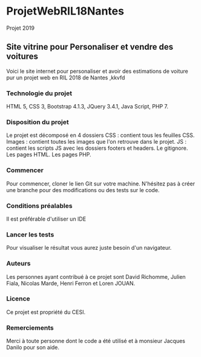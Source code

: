 # ProjetWebRIL18Nantes
Projet 2019

## Site vitrine pour Personaliser et vendre des voitures

Voici le site internet pour personaliser et avoir des estimations de voiture 
pur un projet web en RIL 2018 de Nantes
,kkvfd
### Technologie du projet 

HTML 5, 
CSS 3, 
Bootstrap 4.1.3, 
JQuery 3.4.1, 
Java Script,
PHP 7.

### Disposition du projet 

Le projet est décomposé en 4 dossiers
	CSS : contient tous les feuilles CSS.
	Images : contient toutes les images que l'on retrouve dans le projet.
	JS : contient les scripts JS avec les dossiers footers et headers.
	Le gitignore.
	Les pages HTML.
	Les pages PHP.

### Commencer
Pour commencer, cloner le lien Git sur votre machine. 
N'hésitez pas à créer une branche pour des modifications ou des tests sur le code.

### Conditions préalables
Il est préférable d'utiliser un IDE 


### Lancer les tests
Pour visualiser le résultat vous aurez juste besoin d'un navigateur.


### Auteurs
Les personnes ayant contribué à ce projet sont David Richomme, Julien Fiala, Nicolas Marde, Henri Ferron et Loren JOUAN.


### Licence
Ce projet est propriété du CESI.

### Remerciements
Merci à toute personne dont le code a été utilisé et à monsieur Jacques Danilo pour son aide.
